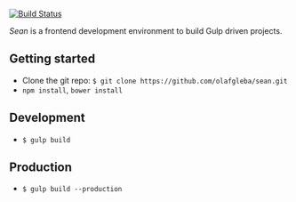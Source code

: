 [![Build Status](https://travis-ci.org/olafgleba/sean.svg?branch=master)](https://travis-ci.org/olafgleba/sean)

*Sean* is a frontend development environment to build Gulp driven projects.

## Getting started

* Clone the git repo: `$ git clone https://github.com/olafgleba/sean.git`
* `npm install`, `bower install`

## Development

* `$ gulp build`

## Production

* `$ gulp build --production`
